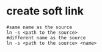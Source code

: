 # create soft link

```
#same name as the source
ln -s <path to the source>
#different name as the source
ln -s <path to the source> <name>
```
